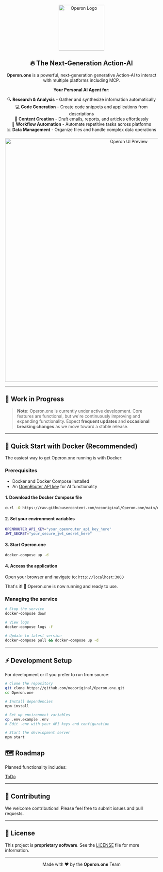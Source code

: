 <p align="center">
  <img src="https://github.com/user-attachments/assets/dab2bc2d-bc0d-4122-a68a-a6a770dc0b8a" alt="Operon Logo" width="150"/>
</p> 

<h2 align="center">🔥 The Next-Generation Action-AI</h2>

<p align="center">
  <strong>Operon.one</strong> is a powerful, next-generation generative Action-AI to interact with multiple platforms including MCP.
</p>

<p align="center">
  <strong>Your Personal AI Agent for:</strong>
</p>

<p align="center">
  🔍 <strong>Research & Analysis</strong> - Gather and synthesize information automatically<br>
  💻 <strong>Code Generation</strong> - Create code snippets and applications from descriptions<br>
  📝 <strong>Content Creation</strong> - Draft emails, reports, and articles effortlessly<br>
  🔄 <strong>Workflow Automation</strong> - Automate repetitive tasks across platforms<br>
  📊 <strong>Data Management</strong> - Organize files and handle complex data operations
</p>

<p align="center">
  <img src="https://github.com/user-attachments/assets/c5b1cb77-f0f6-4eed-8116-b9fe64b48cc1" alt="Operon UI Preview" width="800"/>
</p>

---

## 🚧 Work in Progress

> **Note:** Operon.one is currently under active development.
> Core features are functional, but we're continuously improving and expanding functionality.
> Expect **frequent updates** and **occasional breaking changes** as we move toward a stable release.

---

## 🚀 Quick Start with Docker (Recommended)

The easiest way to get Operon.one running is with Docker:

### Prerequisites
- Docker and Docker Compose installed
- An [OpenRouter API key](https://openrouter.ai/) for AI functionality

#### 1. Download the Docker Compose file
```bash
curl -O https://raw.githubusercontent.com/neooriginal/Operon.one/main/docker-compose.yml
```

#### 2. Set your environment variables
```bash
OPENROUTER_API_KEY="your_openrouter_api_key_here"
JWT_SECRET="your_secure_jwt_secret_here"
```

#### 3. Start Operon.one
```bash
docker-compose up -d
```

#### 4. Access the application
Open your browser and navigate to: `http://localhost:3000`

That's it! 🎉 Operon.one is now running and ready to use.

### Managing the service
```bash
# Stop the service
docker-compose down

# View logs
docker-compose logs -f

# Update to latest version
docker-compose pull && docker-compose up -d
```

---

## ⚡ Development Setup

For development or if you prefer to run from source:

```bash
# Clone the repository
git clone https://github.com/neooriginal/Operon.one.git
cd Operon.one

# Install dependencies
npm install

# Set up environment variables
cp .env.example .env
# Edit .env with your API keys and configuration

# Start the development server
npm start
```

## 🗺️ Roadmap

Planned functionality includes:

[ToDo](todo.MD)

---

## 🤝 Contributing

We welcome contributions! Please feel free to submit issues and pull requests.

---

## 📜 License

This project is **proprietary software**.
See the [LICENSE](LICENSE) file for more information.

---

<p align="center">
  Made with ❤️ by the <strong>Operon.one</strong> Team
</p>

